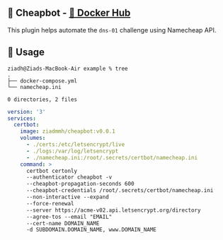 🤖 Cheapbot - [🐳 Docker Hub](https://hub.docker.com/repository/docker/ziadmmh/cheapbot/general)
-----------
This plugin helps automate the `dns-01` challenge using Namecheap API.


🔧 Usage
--------
```console
ziadh@Ziads-MacBook-Air example % tree
.
├── docker-compose.yml
└── namecheap.ini

0 directories, 2 files
```

```yml
version: '3'
services:
  certbot:
    image: ziadmmh/cheapbot:v0.0.1
    volumes:
      - ./certs:/etc/letsencrypt/live
      - ./logs:/var/log/letsencrypt
      - ./namecheap.ini:/root/.secrets/certbot/namecheap.ini
    command: >
      certbot certonly
      --authenticator cheapbot -v
      --cheapbot-propagation-seconds 600
      --cheapbot-credentials /root/.secrets/certbot/namecheap.ini
      --non-interactive --expand
      --force-renewal
      --server https://acme-v02.api.letsencrypt.org/directory
      --agree-tos --email "EMAIL"
      --cert-name DOMAIN_NAME
      -d SUBDOMAIN.DOMAIN_NAME, www.DOMAIN_NAME
```
